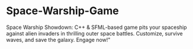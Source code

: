 # Space-Warship-Game
Space Warship Showdown: C++ &amp; SFML-based game pits your spaceship against alien invaders in thrilling outer space battles. Customize, survive waves, and save the galaxy. Engage now!"
